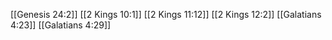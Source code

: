 [[Genesis 24:2]]
[[2 Kings 10:1]]
[[2 Kings 11:12]]
[[2 Kings 12:2]]
[[Galatians 4:23]]
[[Galatians 4:29]]
